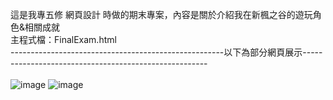   這是我專五修  網頁設計  時做的期末專案，內容是關於介紹我在新楓之谷的遊玩角色&相關成就<br>
  主程式檔：FinalExam.html<br>
-----------------------------------------------------以下為部分網頁展示------------------------------------------------------<br><br>
![image](https://github.com/user-attachments/assets/57adfad9-9c2d-4e56-870a-f49953aaead5)
![image](https://github.com/user-attachments/assets/d488df96-beaf-44d9-84ed-fb2d617354d5)

